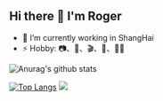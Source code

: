 
## Hi there 👋  I'm Roger

- 🔭 I’m currently working in ShangHai
- ⚡ Hobby: 📷、🏃、🎬、🎵、👨‍💻‍

![Anurag's github stats](https://github-readme-stats.vercel.app/api?username=RRRoger&count_private=true&show_icons=true)

[![Top Langs](https://github-readme-stats.vercel.app/api/top-langs/?username=RRRoger&layout=compact&hide=javascript,html,css)](https://github.com/RRRoger)
[![](https://github-readme-stats.anuraghazra1.vercel.app/api/pin/?username=RRRoger&repo=RRRoger.github.io)](https://github.com/RRRoger/rrroger.github.io)
